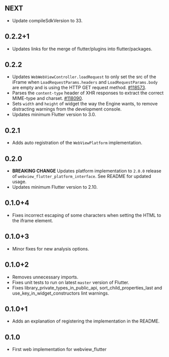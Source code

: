 ## NEXT

* Update compileSdkVersion to 33.

## 0.2.2+1

* Updates links for the merge of flutter/plugins into flutter/packages.

## 0.2.2

* Updates `WebWebViewController.loadRequest` to only set the src of the iFrame
  when `LoadRequestParams.headers` and `LoadRequestParams.body` are empty and is
  using the HTTP GET request method. [#118573](https://github.com/flutter/flutter/issues/118573).
* Parses the `content-type` header of XHR responses to extract the correct
  MIME-type and charset. [#118090](https://github.com/flutter/flutter/issues/118090).
* Sets `width` and `height` of widget the way the Engine wants, to remove distracting
  warnings from the development console.
* Updates minimum Flutter version to 3.0.

## 0.2.1

* Adds auto registration of the `WebViewPlatform` implementation.

## 0.2.0

* **BREAKING CHANGE** Updates platform implementation to `2.0.0` release of
  `webview_flutter_platform_interface`. See README for updated usage.
* Updates minimum Flutter version to 2.10.

## 0.1.0+4

* Fixes incorrect escaping of some characters when setting the HTML to the iframe element.

## 0.1.0+3

* Minor fixes for new analysis options.

## 0.1.0+2

* Removes unnecessary imports.
* Fixes unit tests to run on latest `master` version of Flutter.
* Fixes library_private_types_in_public_api, sort_child_properties_last and use_key_in_widget_constructors
  lint warnings.

## 0.1.0+1

* Adds an explanation of registering the implementation in the README.

## 0.1.0

* First web implementation for webview_flutter
